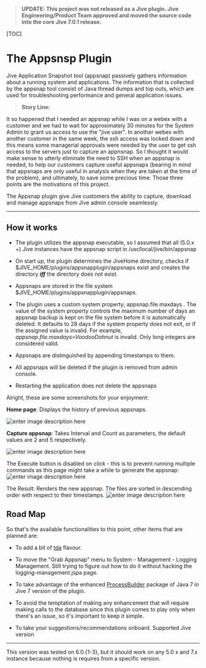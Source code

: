 

> **UPDATE: This project was not released as a Jive plugin. Jive Engineering/Product Team approved and moved the source code into the core Jive 7.0.1 release.**

[TOC]

The Appsnsp Plugin
=====================
Jive Application Snapshot tool (appsnap) passively gathers information about a running system and applications. The information that is collected by the appsnap tool consist of Java thread dumps and top outs, which are used for troubleshooting performance and general application issues.  

> **Story Line:**
> 
It so happened that I needed an appsnap while I was on a webex with a customer and we had to wait for approximately 30 minutes for the System Admin to grant us access to use the "jive user". In another webex with another customer in the same week, the ssh access was locked down and this means some managerial approvals were needed by the user to get ssh access to the servers just to capture an appnsnap. So I thought it would make sense to utterly eliminate the need to SSH when an appsnap is needed,  to help our customers capture useful appsnaps (bearing in mind that appsnaps are only useful in analysis when they are taken at the time of the problem), and ultimately, to save some precious time. Those three points are the motivations of this project.
 
The Appsnap plugin give Jive customers the ability to capture, download and manage appsnaps from Jive admin console seamlessly. 

----------

How it works
---------
 - The plugin utilizes the appsnap executable, so I assumed that all (5.0.x +) Jive instances have the appsnap script in /usr/local/jive/bin/appsnap
 
 - On start up, the plugin determines the JiveHome directory, checks if $JIVE_HOME/plugins/appsnapplugin/appsnaps exist and creates the directory ***iff*** the directory does not exist.
 
 - Appsnaps are stored in the file system $JIVE_HOME/plugins/appsnapplugin/appsnaps.
 
 - The plugin uses a custom system property; appsnap.file.maxdays . The value of the system property controls the maximum number of days an appsnap backup is kept on the file system before it is automatically deleted. It defaults to 28 days if the system property does not exit, or if the assigned value is invalid. For example, *appsnap.file.maxdays=VoodooDohnut* is invalid. Only long integers are considered valid.
 
 - Appsnaps are distinguished by appending timestamps to them.
 
 - All appsnaps will be deleted if the plugin is removed from admin console.
 - Restarting the application does not delete the appsnaps

Alright, these are some screenshots for your enjoyment:

**Home page**: Displays the history of previous appsnaps.

![enter image description here][1]

**Capture appsnap**: Takes Interval and Count as parameters, the default values are 2 and 5 respectively.

![enter image description here][2]

The Execute button is disabled on click - this is to prevent running multiple commands as this page might take a while to generate the appsnap:
![enter image description here][3]

The Result: Renders the new appsnap. The files are sorted in descending order with respect to their timestamps.
![enter image description here][4]

Road Map
---------
So that's the available functionalities to this point, other items that are planned are:

 - To add a bit of [tda][5] flavour.
 
 - To move the "Grab Appsnap" menu to System - Management - Logging Management. Still trying to figure out how to do it without hacking the logging-management.jspa page.
 
 - To take advantage of the enhanced [ProcessBuilder][6] package of Java 7 in Jive 7 version of the plugin.

 - To avoid the temptation of making any enhancement that will require making calls to the database since this plugin comes to play only when there's an issue, so it's important to keep it simple.

 - To take your suggestions/recommendations onboard.
Supported Jive version
-----------------------
This version was tested on 6.0.{1-3}, but it should work on any 5.0 x and 7.x instance because nothing is requires from a specific version.


  [1]: https://lh6.googleusercontent.com/-lusaC_1ElY8/U6s0uWalaaI/AAAAAAAABTo/OVax0cEPvYQ/s0/resource1.jpg "resource1.jpg"
  [2]: https://lh6.googleusercontent.com/-3PID9URcVPI/U6s1HwdXizI/AAAAAAAABT0/c6NPBHOoa7o/s0/resource2.jpg "resource2.jpg"
  [3]: https://lh6.googleusercontent.com/-knomhlipLY8/U6s1bCDWdUI/AAAAAAAABUA/olc66vlMKFo/s0/resource3.jpg "resource3.jpg"
  [4]: https://lh3.googleusercontent.com/-K4m5l1y6M88/U6s1qwqcvgI/AAAAAAAABUM/A0aKesxiLy8/s0/resource4.jpg "resource4.jpg"
  [5]: https://java.net/projects/tda
  [6]: http://docs.oracle.com/javase/7/docs/api/java/lang/ProcessBuilder.html
  [7]: https://lh6.googleusercontent.com/-Wa6IdxYd6Ec/U6srRu1ovLI/AAAAAAAABTM/Bvz4NP1Sewc/s0/resource4.jpg "resource4.jpg"
  [8]: http://math.stackexchange.com/
  [9]: http://daringfireball.net/projects/markdown/syntax "Markdown"
  [10]: https://github.com/jmcmanus/pagedown-extra "Pagedown Extra"
  [11]: http://meta.math.stackexchange.com/questions/5020/mathjax-basic-tutorial-and-quick-reference
  [12]: https://code.google.com/p/google-code-prettify/
  [13]: http://highlightjs.org/
